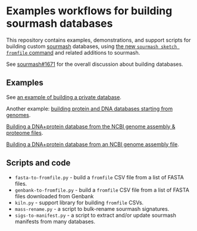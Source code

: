 # Examples workflows for building sourmash databases

This repository contains examples, demonstrations, and support scripts
for building custom [sourmash](https://github.com/dib-lab/sourmash/)
databases, using
[the new `sourmash sketch fromfile` command](https://github.com/sourmash-bio/sourmash/pull/1885)
and related additions to sourmash.

See [sourmash#1671](https://github.com/sourmash-bio/sourmash/issues/1671) for
the overall discussion about building databases.

## Examples

See [an example of building a private database](./example.private/).

Another example: [building protein and DNA databases starting from genomes](./example.private+protein).

[Building a DNA+protein database from the NCBI genome assembly & proteome files](./example.ncbi-assemblies).

[Building a DNA+protein database from an NCBI genome assembly file](./example.ncbi-assemblies+protein).

## Scripts and code

* `fasta-to-fromfile.py` - build a `fromfile` CSV file from a list of FASTA files.
* `genbank-to-fromfile.py` - build a `fromfile` CSV file from a list of FASTA files downloaded from Genbank
* `kiln.py` - support library for building `fromfile` CSVs.
* `mass-rename.py` - a script to bulk-rename sourmash signatures.
* `sigs-to-manifest.py` - a script to extract and/or update sourmash manifests from many databases.
